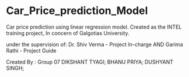 # Car_Price_prediction_Model
Car price prediction using linear regression model.
Created as the INTEL training project, In concern of Galgotias University.


under the supervision of:
                  Dr. Shiv Verma - Project In-charge
                  AND
                  Garima Rathi - Project Guide
                  
Created By : Group 07
                  DIKSHANT TYAGI;
                  BHANU PRIYA;
                  DUSHYANT SINGH;
